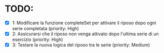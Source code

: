 # TODO:

- [x] 1: Modificare la funzione completeSet per attivare il riposo dopo ogni serie completata (priority: High)
- [x] 2: Assicurarsi che il riposo non venga attivato dopo l'ultima serie di un esercizio (priority: High)
- [x] 3: Testare la nuova logica del riposo tra le serie (priority: Medium)
